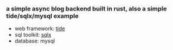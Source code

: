 ### a simple async blog backend built in rust, also a simple tide/sqlx/mysql example

- web framework: [tide](https://github.com/http-rs/tide)
- sql toolkit: [sqlx](https://github.com/launchbadge/sqlx)
- database: mysql
